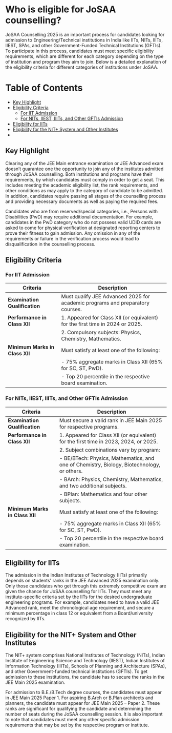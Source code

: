 # Who is eligible for JoSAA counselling?

JoSAA Counselling 2025 is an important process for candidates looking for admission to Engineering/Technical institutions in India like IITs, NITs, IIITs, IIEST, SPAs, and other Government-Funded Technical Institutions (GFTIs). To participate in this process, candidates must meet specific eligibility requirements, which are different for each category depending on the type of institution and program they aim to join. Below is a detailed explanation of the eligibility criteria for different categories of institutions under JoSAA.


# Table of Contents

- [Key Highlight](#key-highlight)
- [Eligibility Criteria](#eligibility-criteria)
  - [For IIT Admission](#for-iit-admission)
  - [For NITs, IIEST, IIITs, and Other GFTIs Admission](#for-nits-iiest-iiits-and-other-gftis-admission)
- [Eligibility for IITs](#eligibility-for-iits)
- [Eligibility for the NIT+ System and Other Institutes](#eligibility-for-the-nit-system-and-other-institutes)
- 
## Key Highlight

Clearing any of the JEE Main entrance examination or JEE Advanced exam doesn’t guarantee one the opportunity to join any of the institutes admitted through JoSAA counselling. Both institutions and programs have their requirements, by which candidates must comply in order to get a seat. This includes meeting the academic eligibility list, the rank requirements, and other conditions as may apply to the category of candidate to be admitted. In addition, candidates require passing all stages of the counselling process and providing necessary documents as well as paying the required fees.

Candidates who are from reserved/special categories, i.e., Persons with Disabilities (PwD) may require additional documentation. For example, candidates in the PwD category who do not possess valid UDID cards are asked to come for physical verification at designated reporting centers to prove their fitness to gain admission. Any omission in any of the requirements or failure in the verification process would lead to disqualification in the counselling process.

## Eligibility Criteria

### For IIT Admission

| Criteria | Description |
|----------|-------------|
| **Examination Qualification** | Must qualify JEE Advanced 2025 for academic programs and preparatory courses. |
| **Performance in Class XII** | 1. Appeared for Class XII (or equivalent) for the first time in 2024 or 2025. |
| | 2. Compulsory subjects: Physics, Chemistry, Mathematics. |
| **Minimum Marks in Class XII** | Must satisfy at least one of the following: |
| | - 75% aggregate marks in Class XII (65% for SC, ST, PwD). |
| | - Top 20 percentile in the respective board examination. |

### For NITs, IIEST, IIITs, and Other GFTIs Admission

| Criteria | Description |
|----------|-------------|
| **Examination Qualification** | Must secure a valid rank in JEE Main 2025 for respective programs. |
| **Performance in Class XII** | 1. Appeared for Class XII (or equivalent) for the first time in 2023, 2024, or 2025. |
| | 2. Subject combinations vary by program: |
| | - BE/BTech: Physics, Mathematics, and one of Chemistry, Biology, Biotechnology, or others. |
| | - BArch: Physics, Chemistry, Mathematics, and two additional subjects. |
| | - BPlan: Mathematics and four other subjects. |
| **Minimum Marks in Class XII** | Must satisfy at least one of the following: |
| | - 75% aggregate marks in Class XII (65% for SC, ST, PwD). |
| | - Top 20 percentile in the respective board examination. |

## Eligibility for IITs

The admission in the Indian Institutes of Technology (IITs) primarily depends on students' ranks in the JEE Advanced 2025 examination only. Only those candidates who get through this extremely competitive exam are given the chance for JoSAA counselling for IITs. They must meet any institute-specific criteria set by the IITs for the desired undergraduate engineering programs. For example, candidates need to have a valid JEE Advanced rank, meet the chronological age requirement, and secure a minimum percentage in class 12 or equivalent from a Board/university recognized by IITs.

## Eligibility for the NIT+ System and Other Institutes

The NIT+ system comprises National Institutes of Technology (NITs), Indian Institute of Engineering Science and Technology (IIEST), Indian Institutes of Information Technology (IIITs), Schools of Planning and Architecture (SPAs), and other Government-funded technical institutions (GFTIs). To get admission to these institutions, the candidate has to secure the ranks in the JEE Main 2025 examination.

For admission to B.E./B.Tech degree courses, the candidates must appear in JEE Main 2025 Paper 1. For aspiring B.Arch or B.Plan architects and planners, the candidate must appear for JEE Main 2025 – Paper 2. These ranks are significant for qualifying the candidate and determining the number of seats during the JoSAA counselling session. It is also important to note that candidates must meet any other specific admission requirements that may be set by the respective program or institute.
